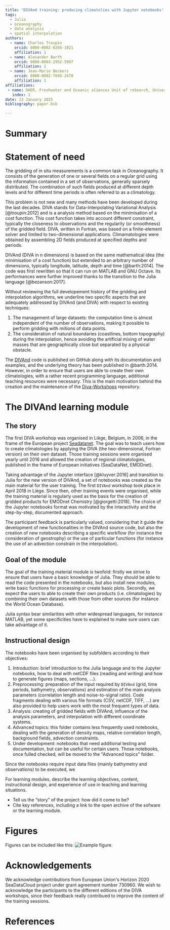 ```yaml
---
title: 'DIVAnd training: producing climatolies with Jupyter notebooks'
tags:
  - Julia
  - oceanography
  - data analysis
  - spatial interpolation
authors:
  - name: Charles Troupin
    orcid: 0000-0002-0265-1021
    affiliation: 1
  - name: Alexander Barth
    orcid: 0000-0003-2952-5997
    affiliation: 1
  - name: Jean-Marie Beckers
    orcid: 0000-0002-7045-2470
    affiliation: 1
affiliations:
 - name: GHER, Freshwater and Oceanic sCiences Unit of reSearch, University of Liège, Belgium
   index: 1
date: 13 January 2025
bibliography: paper.bib

---
```



# Summary




# Statement of need

The gridding of in situ measurements is a common task in Oceanography. It consists of the generation of one or several fields on a regular grid using the information contained in a set of observations, generally sparsely distributed. The combination of such fields produced at different depth levels and for different time periods is often referred to as a climatology. 

This problem is not new and many methods have been developed during the last decades. DIVA stands for Data-Interpolating Variational Analysis [@troupin:2012] and is a analysis method based on the minimisation of a cost function. This cost function takes into account different constraint, typically the closeness to observations and the regularity (or smoothness) of the gridded field. DIVA, written in Fortran, was based on a finite-element solver and limited to two-dimensional applications. Climamatologies were obtained by assembling 2D fields produced at specified depths and periods.

DIVAnd (DIVA in n dimensions) is based on the same mathematical idea (the minimisation of a cost function) but extended to an arbitrary number of dimensions, typically longitude, latitude, depth and time [@barth:2014]. The code was first rewritten so that it can run on MATLAB and GNU Octave. Its performances were further improved thanks to the transition to the Julia language [@bezanson:2017].   

Without reviewing the full developement history of the gridding and interpolation algorithms, we underline two specific aspects that are adequately addressed by DIVAnd (and DIVA) with respect to existing techniques:
1. The management of large datasets: the computation time is almost independent of the number of observations, making it possible to perform gridding with millions of data points.
2. The consideration of natural boundaries (coastlines, bottom topography) during the interpolation, hence avoiding the artificial mixing of water masses that are geographically close but separated by a physical obstacle.

The [DIVAnd](https://github.com/gher-uliege/DIVAnd.jl/) code is published on GitHub along with its documentation and examples, and the underlying theory has been published in @barth:2014. However, in order to ensure that users are able to create their own climatologies, with a rather recent programming language, additional teaching resources were necessary. This is the main motivation behind the creation and the maintenance of the [Diva-Workshops](https://github.com/gher-uliege/Diva-Workshops) repository.

# The DIVAnd learning module

## The story 

The first DIVA workshop was organised in Liège, Belgium, in 2006, in the frame of the European project [Seadatanet](https://www.seadatanet.org/). The goal was to teach users how to create climatologies by applying the DIVA (the two-dimensional, Fortran version) on their own dataset. Those training sessions were organised yearly until 2016 and allowed the creation of regional climatologies, published in the frame of European initiatives (SeaDataNet, EMODnet).

Taking advantage of the Jupyter interface [@kluyver:2016] and transition to Julia for the new version of DIVAnd, a set of notebooks was created as the main material for the user training. The first `DIVAnd` workshop took place in April 2018 in Liège. Since then, other training events were organised, while the training material is regularly used as the basis for the creation of gridded products for EMODnet Chemistry [@giorgetti:2018]. The choice of the Jupyter notebooks format was motivated by the interactivity and the step-by-step, documented approach. 

The participant feedback is particularly valued, considering that it guide the development of new functionalities in the DIVAnd source code, but also the creation of new notebooks describing a specific workflow (for instance the consideration of geostrophy) or the use of particular functions (for instance the use of an advection constrain in the interpolation). 

## Goal of the module

The goal of the training material module is twofold: firstly we strive to ensure that users have a basic knowledge of Julia. They should be able to read the code presented in the notebooks, but also install new modules, write basic functions for processing or create basic plots. Secondly, we expect the users to able to create their own products (i.e. climatologies) by combining their own datasets with those from other sources (for instance the World Ocean Database).

Julia syntax bear similarities with other widespread languages, for instance MATLAB, yet some specificities have to explained to make sure users can take advantage of it. 

## Instructional design

The notebooks have been organised by subfolders according to their objectives:
1. Introduction: brief introduction to the Julia language and to the Jupyter notebooks, how to deal with netCDF files (reading and writing) and how to generate figures (maps, sections, ...). 
2. Preprocessing: preparation of the input required by `DIVAnd` (grid, time periods, bathymetry, observations) and estimation of the main analysis parameters (correlation length and noise-to-signal ratio). Code fragments dealing with various file formats (CSV, netCDF, TIFF, ...) are also provided to help users work with the most frequent types of data.
3. Analysis: creating of gridded fields with DIVAnd, influence of the analysis parameters, and interpolation with different coordinate systems.
4. Advanced topics: this folder contains less frequently used notebooks, dealing with the generation of density maps, relative correlation length, background fields, advection constraints.
5. Under development: notebooks that need additional testing and documentation, but can be useful for certain users. Those notebooks, once fulled checked, will be moved to the "Advanced topics" folder.

Since the notebooks require input data files (mainly bathymetry and observations) to be executed, we 




For learning modules, describe the learning objectives, content, instructional design, and experience of use in teaching and learning situations.
- Tell us the “story” of the project: how did it come to be?
- Cite key references, including a link to the open archive of the sofware or the learning module.


# Figures

Figures can be included like this: ![Example figure.](figure.png)

# Acknowledgements

We acknowledge contributions from European Union's Horizon 2020 SeaDataCloud project under grant agreement number 730960.
We wish to acknowledge the participants to the different editions of the DIVA workshops, since their feedback really contribued to improve the content of the training sessions.

# References